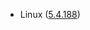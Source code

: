 - Linux ([5.4.188](https://git.kernel.org/pub/scm/linux/kernel/git/stable/linux.git/tag/?h=v5.4.188))
